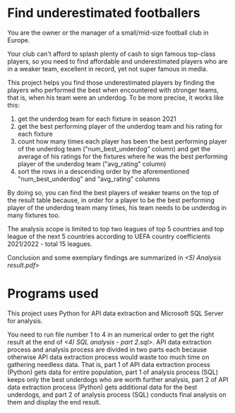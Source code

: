 # Find underestimated footballers

You are the owner or the manager of a small/mid-size football club in Europe.

Your club can't afford to splash plenty of cash to sign famous top-class players, so you need to find affordable and underestimated players who are in a weaker team, excellent in record, yet not super famous in media.

This project helps you find those underestimated players by finding the players who performed the best when encountered with stronger teams, that is, when his team were an underdog. To be more precise, it works like this:
1. get the underdog team for each fixture in season 2021
2. get the best performing player of the underdog team and his rating for each fixture
3. count how many times each player has been the best performing player of the underdog team ("num_best_underdog" column) and get the average of his ratings for the fixtures where he was the best performing player of the underdog team ("avg_rating" column)
4. sort the rows in a descending order by the aforementioned "num_best_underdog" and "avg_rating" columns

By doing so, you can find the best players of weaker teams on the top of the result table because, in order for a player to be the best performing player of the underdog team many times, his team needs to be underdog in many fixtures too.

The analysis scope is limited to top two leagues of top 5 countries and top league of the next 5 countries according to UEFA country coefficients 2021/2022 - total 15 leagues.

Conclusion and some exemplary findings are summarized in _<5) Analysis result.pdf>_

# Programs used

This project uses Python for API data extraction and Microsoft SQL Server for analysis.

You need to run file number 1 to 4 in an numerical order to get the right result at the end of _<4) SQL analysis - part 2.sql>_.
API data extraction process and analysis process are divided in two parts each because otherwise API data extraction process would waste too much time on gathering needless data.
That is, part 1 of API data extraction process (Python) gets data for entire population, part 1 of analysis process (SQL) keeps only the best underdogs who are worth further analysis, part 2 of API data extraction process (Python) gets additional data for the best underdogs, and part 2 of analysis process (SQL) conducts final analysis on them and display the end result.

